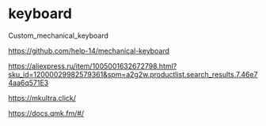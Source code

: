# keyboard
Custom_mechanical_keyboard

https://github.com/help-14/mechanical-keyboard

https://aliexpress.ru/item/1005001632672798.html?sku_id=12000029982579361&spm=a2g2w.productlist.search_results.7.46e74aa6q571E3

https://mkultra.click/

https://docs.qmk.fm/#/
